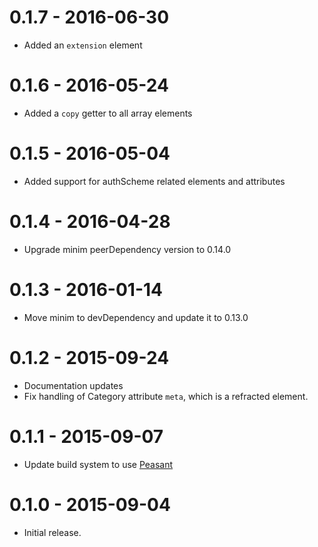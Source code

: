 # 0.1.7 - 2016-06-30

- Added an `extension` element

# 0.1.6 - 2016-05-24

- Added a `copy` getter to all array elements

# 0.1.5 - 2016-05-04

- Added support for authScheme related elements and attributes

# 0.1.4 - 2016-04-28

- Upgrade minim peerDependency version to 0.14.0

# 0.1.3 - 2016-01-14

- Move minim to devDependency and update it to 0.13.0

# 0.1.2 - 2015-09-24

- Documentation updates
- Fix handling of Category attribute `meta`, which is a refracted element.

# 0.1.1 - 2015-09-07

- Update build system to use [Peasant](https://github.com/danielgtaylor/peasant)

# 0.1.0 - 2015-09-04

- Initial release.
